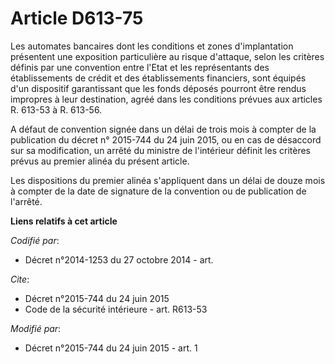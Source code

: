 # Article D613-75

Les automates bancaires dont les conditions et zones d'implantation présentent une exposition particulière au risque
d'attaque, selon les critères définis par une convention entre l'Etat et les représentants des établissements de crédit et
des établissements financiers, sont équipés d'un dispositif garantissant que les fonds déposés pourront être rendus impropres
à leur destination, agréé dans les conditions prévues aux articles R. 613-53 à R. 613-56. 

A défaut de convention signée dans un délai de trois mois à compter de la publication du décret n° 2015-744 du 24 juin 2015,
ou en cas de désaccord sur sa modification, un arrêté du ministre de l'intérieur définit les critères prévus au premier
alinéa du présent article. 

Les dispositions du premier alinéa s'appliquent dans un délai de douze mois à compter de la date de signature de la
convention ou de publication de l'arrêté.

**Liens relatifs à cet article**

_Codifié par_:

  - Décret n°2014-1253 du 27 octobre 2014 - art.

_Cite_:

  - Décret n°2015-744 du 24 juin 2015
  - Code de la sécurité intérieure - art. R613-53

_Modifié par_:

  - Décret n°2015-744 du 24 juin 2015 - art. 1

